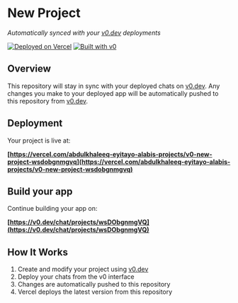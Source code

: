 # New Project

*Automatically synced with your [v0.dev](https://v0.dev) deployments*

[![Deployed on Vercel](https://img.shields.io/badge/Deployed%20on-Vercel-black?style=for-the-badge&logo=vercel)](https://vercel.com/abdulkhaleeq-eyitayo-alabis-projects/v0-new-project-wsdobgnmgvq)
[![Built with v0](https://img.shields.io/badge/Built%20with-v0.dev-black?style=for-the-badge)](https://v0.dev/chat/projects/wsDObgnmgVQ)

## Overview

This repository will stay in sync with your deployed chats on [v0.dev](https://v0.dev).
Any changes you make to your deployed app will be automatically pushed to this repository from [v0.dev](https://v0.dev).

## Deployment

Your project is live at:

**[https://vercel.com/abdulkhaleeq-eyitayo-alabis-projects/v0-new-project-wsdobgnmgvq](https://vercel.com/abdulkhaleeq-eyitayo-alabis-projects/v0-new-project-wsdobgnmgvq)**

## Build your app

Continue building your app on:

**[https://v0.dev/chat/projects/wsDObgnmgVQ](https://v0.dev/chat/projects/wsDObgnmgVQ)**

## How It Works

1. Create and modify your project using [v0.dev](https://v0.dev)
2. Deploy your chats from the v0 interface
3. Changes are automatically pushed to this repository
4. Vercel deploys the latest version from this repository